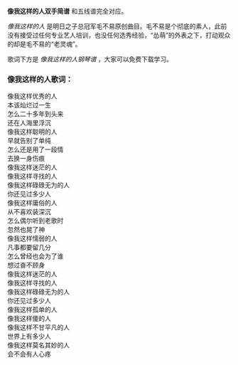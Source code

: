 

**像我这样的人双手简谱** 和五线谱完全对应。

_像我这样的人_
是明日之子总冠军毛不易原创曲目。毛不易是个彻底的素人，此前没有接受过任何专业艺人培训，也没任何选秀经验，“怂萌”的外表之下，打动观众的却是毛不易的“老灵魂”。

歌词下方是 _像我这样的人钢琴谱_ ，大家可以免费下载学习。

### 像我这样的人歌词：

像我这样优秀的人  
本该灿烂过一生  
怎么二十多年到头来  
还在人海里浮沉  
像我这样聪明的人  
早就告别了单纯  
怎么还是用了一段情  
去换一身伤痕  
像我这样迷茫的人  
像我这样寻找的人  
像我这样碌碌无为的人  
你还见过多少人  
像我这样庸俗的人  
从不喜欢装深沉  
怎么偶尔听到老歌时  
忽然也晃了神  
像我这样懦弱的人  
凡事都要留几分  
怎么曾经也会为了谁  
想过奋不顾身  
像我这样迷茫的人  
像我这样寻找的人  
像我这样碌碌无为的人  
你还见过多少人  
像我这样孤单的人  
像我这样傻的人  
像我这样不甘平凡的人  
世界上有多少人  
像我这样莫名其妙的人  
会不会有人心疼

